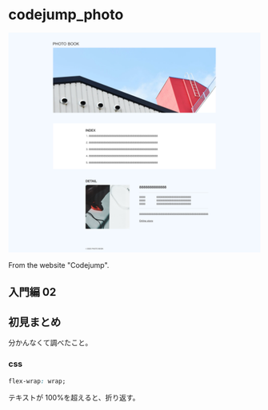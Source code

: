 # codejump_photo

![preview](img/preview.png)

From the website "Codejump".

## 入門編 02

## 初見まとめ

分かんなくて調べたこと。

### css

```css
flex-wrap: wrap;
```

テキストが 100%を超えると、折り返す。

